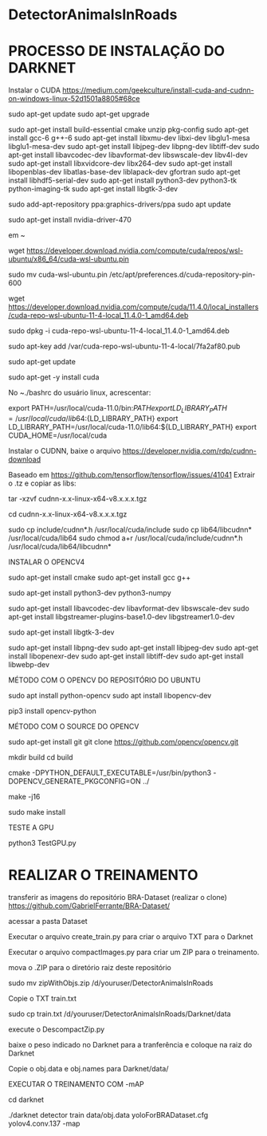 # DetectorAnimalsInRoads

# PROCESSO DE INSTALAÇÃO DO DARKNET

Instalar o CUDA
https://medium.com/geekculture/install-cuda-and-cudnn-on-windows-linux-52d1501a8805#68ce

sudo apt-get update
sudo apt-get upgrade

sudo apt-get install build-essential cmake unzip pkg-config
sudo apt-get install gcc-6 g++-6 
sudo apt-get install libxmu-dev libxi-dev libglu1-mesa libglu1-mesa-dev
sudo apt-get install libjpeg-dev libpng-dev libtiff-dev
sudo apt-get install libavcodec-dev libavformat-dev libswscale-dev libv4l-dev
sudo apt-get install libxvidcore-dev libx264-dev
sudo apt-get install libopenblas-dev libatlas-base-dev liblapack-dev gfortran
sudo apt-get install libhdf5-serial-dev
sudo apt-get install python3-dev python3-tk python-imaging-tk
sudo apt-get install libgtk-3-dev

sudo add-apt-repository ppa:graphics-drivers/ppa
sudo apt update

sudo apt-get install nvidia-driver-470

em ~

wget https://developer.download.nvidia.com/compute/cuda/repos/wsl-ubuntu/x86_64/cuda-wsl-ubuntu.pin

sudo mv cuda-wsl-ubuntu.pin /etc/apt/preferences.d/cuda-repository-pin-600

wget https://developer.download.nvidia.com/compute/cuda/11.4.0/local_installers/cuda-repo-wsl-ubuntu-11-4-local_11.4.0-1_amd64.deb

sudo dpkg -i cuda-repo-wsl-ubuntu-11-4-local_11.4.0-1_amd64.deb

sudo apt-key add /var/cuda-repo-wsl-ubuntu-11-4-local/7fa2af80.pub

sudo apt-get update

sudo apt-get -y install cuda


No ~./bashrc do usuário linux, acrescentar:

export PATH=/usr/local/cuda-11.0/bin:${PATH}
export LD_LIBRARY_PATH=/usr/local/cuda/lib64:${LD_LIBRARY_PATH}
export LD_LIBRARY_PATH=/usr/local/cuda-11.0/lib64:${LD_LIBRARY_PATH}
export CUDA_HOME=/usr/local/cuda

Instalar o CUDNN, baixe o arquivo
https://developer.nvidia.com/rdp/cudnn-download


Baseado em https://github.com/tensorflow/tensorflow/issues/41041 
Extrair o .tz e copiar as libs:

tar -xzvf cudnn-x.x-linux-x64-v8.x.x.x.tgz

cd cudnn-x.x-linux-x64-v8.x.x.x.tgz

sudo cp include/cudnn*.h /usr/local/cuda/include
sudo cp lib64/libcudnn* /usr/local/cuda/lib64
sudo chmod a+r /usr/local/cuda/include/cudnn*.h /usr/local/cuda/lib64/libcudnn*


INSTALAR O OPENCV4

sudo apt-get install cmake
sudo apt-get install gcc g++

sudo apt-get install python3-dev python3-numpy

sudo apt-get install libavcodec-dev libavformat-dev libswscale-dev
sudo apt-get install libgstreamer-plugins-base1.0-dev libgstreamer1.0-dev


sudo apt-get install libgtk-3-dev

sudo apt-get install libpng-dev
sudo apt-get install libjpeg-dev
sudo apt-get install libopenexr-dev
sudo apt-get install libtiff-dev
sudo apt-get install libwebp-dev

MÉTODO COM O OPENCV DO REPOSITÓRIO DO UBUNTU

sudo apt install python-opencv
sudo apt install libopencv-dev

pip3 install opencv-python


MÉTODO COM O SOURCE DO OPENCV

sudo apt-get install git
git clone https://github.com/opencv/opencv.git


mkdir build
cd build

cmake -DPYTHON_DEFAULT_EXECUTABLE=/usr/bin/python3 -DOPENCV_GENERATE_PKGCONFIG=ON ../

make -j16

sudo make install

TESTE A GPU

python3 TestGPU.py


# REALIZAR O TREINAMENTO


transferir as imagens do repositório BRA-Dataset (realizar o clone)
https://github.com/GabrielFerrante/BRA-Dataset/

acessar a pasta Dataset

Executar o arquivo create_train.py para criar o arquivo TXT para o Darknet

Executar o arquivo compactImages.py para criar um ZIP para o treinamento.

mova o .ZIP para o diretório raiz deste repositório

sudo mv zipWithObjs.zip /d/youruser/DetectorAnimalsInRoads

Copie o TXT train.txt

sudo cp train.txt /d/youruser/DetectorAnimalsInRoads/Darknet/data

execute o DescompactZip.py 

baixe o peso indicado no Darknet para a tranferência e coloque na raiz do Darknet

Copie o obj.data e obj.names para Darknet/data/

EXECUTAR O TREINAMENTO COM -mAP

cd darknet

./darknet detector train data/obj.data yoloForBRADataset.cfg yolov4.conv.137 -map




